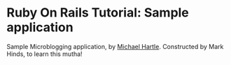 # Ruby On Rails Tutorial: Sample application

Sample Microblogging application, by [Michael Hartle](http://michaelhartl.com).
Constructed by Mark Hinds, to learn this mutha!